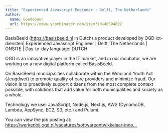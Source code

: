 ```yaml
---
title: "Experienced Javascript Engineer : Delft, The Netherlands"
author:
  name: Goedebuur
  url: https://news.ycombinator.com/item?id=40594892
---
```

BasisBeeld (<a href="https:&#x2F;&#x2F;basisbeeld.nl" rel="nofollow">https:&#x2F;&#x2F;basisbeeld.nl</a> in Dutch) a product developed by OGD ict-diensten| Experienced Javascript Engineer | Delft, The Netherlands | ONSITE | Day-to-day language: DUTCH

OGD is an innovative player in the IT market, and in our incubator, we are working on a new digital platform called BasisBeeld.

On BasisBeeld municipalities collaborate within the Wmo and Youth Act (Jeugdwet) to promote quality of care providers and minimize fraud. Our vision is to proactively support citizens from the most complete context possible, with solutions that add value for both municipalities and society as a whole.

Technology we use: JavaScript, Node.js, Next.js, AWS (DynamoDB, Lambda, AppSync, EC2, S3, etc.) and Pulumi.

You can view the job posting at: <a href="https:&#x2F;&#x2F;werkenbij.ogd.nl&#x2F;vacatures&#x2F;softwareontwikkelaar-innovatieteam" rel="nofollow">https:&#x2F;&#x2F;werkenbij.ogd.nl&#x2F;vacatures&#x2F;softwareontwikkelaar-inno...</a>

